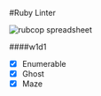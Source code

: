 #Ruby Linter

![rubcop spreadsheet](https://docs.google.com/spreadsheets/d/1LSf0TQyAI98yZIFqe_u40V7q_j7pcFjUDE7EcVBdQ98/edit#gid=0)

####w1d1
- [x] Enumerable
- [x] Ghost
- [x] Maze
